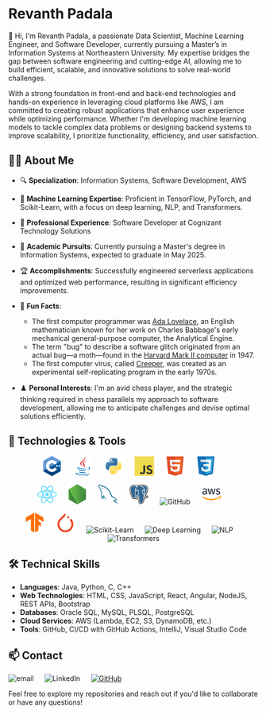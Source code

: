 # Revanth Padala

👋 Hi, I'm Revanth Padala, a passionate Data Scientist, Machine Learning Engineer, and Software Developer, currently pursuing a Master’s in Information Systems at Northeastern University. My expertise bridges the gap between software engineering and cutting-edge AI, allowing me to build efficient, scalable, and innovative solutions to solve real-world challenges.

With a strong foundation in front-end and back-end technologies and hands-on experience in leveraging cloud platforms like AWS, I am committed to creating robust applications that enhance user experience while optimizing performance. Whether I'm developing machine learning models to tackle complex data problems or designing backend systems to improve scalability, I prioritize functionality, efficiency, and user satisfaction.

## 👨‍💻 About Me
- 🔍 **Specialization**: Information Systems, Software Development, AWS
- 🤖 **Machine Learning Expertise**: Proficient in TensorFlow, PyTorch, and Scikit-Learn, with a focus on deep learning, NLP, and Transformers.
- 💼 **Professional Experience**: Software Developer at Cognizant Technology Solutions
- 🧠 **Academic Pursuits**: Currently pursuing a Master's degree in Information Systems, expected to graduate in May 2025.
- 🏆 **Accomplishments**: Successfully engineered serverless applications and optimized web performance, resulting in significant efficiency improvements.

- 🧩 **Fun Facts**:
  - The first computer programmer was [Ada Lovelace](https://en.wikipedia.org/wiki/Ada_Lovelace), an English mathematician known for her work on Charles Babbage's early mechanical general-purpose computer, the Analytical Engine.
  - The term "bug" to describe a software glitch originated from an actual bug—a moth—found in the [Harvard Mark II computer](https://en.wikipedia.org/wiki/Software_bug#Etymology) in 1947.
  - The first computer virus, called [Creeper](https://en.wikipedia.org/wiki/Creeper_(program)), was created as an experimental self-replicating program in the early 1970s.
- ♟️ **Personal Interests**: I'm an avid chess player, and the strategic thinking required in chess parallels my approach to software development, allowing me to anticipate challenges and devise optimal solutions efficiently.


## 🚀 Technologies & Tools
<p align="center">
  <img src="https://raw.githubusercontent.com/devicons/devicon/master/icons/cplusplus/cplusplus-original.svg" alt="cplusplus" width="40" height="40"/> &emsp;
  <img src="https://raw.githubusercontent.com/devicons/devicon/master/icons/java/java-original.svg" alt="java" width="40" height="40"/> &emsp;
  <img src="https://raw.githubusercontent.com/devicons/devicon/master/icons/python/python-original.svg" alt="python" width="40" height="40"/> &emsp;
  <img src="https://raw.githubusercontent.com/devicons/devicon/master/icons/javascript/javascript-original.svg" alt="javascript" width="40" height="40"/> &emsp;
  <img src="https://raw.githubusercontent.com/devicons/devicon/master/icons/html5/html5-original.svg" alt="html" width="40" height="40"/> &emsp;
  <img src="https://raw.githubusercontent.com/devicons/devicon/master/icons/css3/css3-original.svg" alt="css" width="40" height="40"/> &emsp;
</p>
<p align="center">
  <img src="https://raw.githubusercontent.com/devicons/devicon/master/icons/react/react-original.svg" alt="react" width="40" height="40"/> &emsp;
  <img src="https://raw.githubusercontent.com/devicons/devicon/master/icons/nodejs/nodejs-original.svg" alt="nodejs" width="40" height="40"/> &emsp;
  <img src="https://raw.githubusercontent.com/devicons/devicon/master/icons/mysql/mysql-original.svg" alt="mysql" width="40" height="40"/> &emsp;
  <img src="https://raw.githubusercontent.com/devicons/devicon/master/icons/postgresql/postgresql-original.svg" alt="postgresql" width="40" height="40"/> &emsp;
  <img src="https://github.com/user-attachments/assets/3f73b8ee-4de3-4ae3-9c4f-5a9e0954f070" alt="GitHub" width="40" height="40"/> &emsp;
  <img src="https://raw.githubusercontent.com/devicons/devicon/master/icons/amazonwebservices/amazonwebservices-original-wordmark.svg" alt="aws" width="40" height="40"/> &emsp;
</p>

<p align="center">
  <img src="https://raw.githubusercontent.com/devicons/devicon/master/icons/tensorflow/tensorflow-original.svg" alt="TensorFlow" width="40" height="40"/> &emsp;
  <img src="https://raw.githubusercontent.com/devicons/devicon/master/icons/pytorch/pytorch-original.svg" alt="PyTorch" width="40" height="40"/> &emsp;
  <img src="https://raw.githubusercontent.com/devicons/devicon/master/icons/scikit-learn/scikit-learn-original.svg" alt="Scikit-Learn" width="40" height="40"/>       &emsp;
  <img src="https://raw.githubusercontent.com/kubernetes/community/master/icons/png/k8s-icon-color.svg" alt="Deep Learning" width="40" height="40"/> &emsp;
  <img src="https://img.icons8.com/color/48/000000/nlp.png" alt="NLP" width="40" height="40"/> &emsp;
  <img src="https://img.icons8.com/color/48/000000/transformer.png" alt="Transformers" width="40" height="40"/>
</p>

## 🛠️ Technical Skills

- **Languages**: Java, Python, C, C++
- **Web Technologies**: HTML, CSS, JavaScript, React, Angular, NodeJS, REST APIs, Bootstrap
- **Databases**: Oracle SQL, MySQL, PLSQL, PostgreSQL
- **Cloud Services**: AWS (Lambda, EC2, S3, DynamoDB, etc.)
- **Tools**: GitHub, CI/CD with GitHub Actions, IntelliJ, Visual Studio Code

## 📫 Contact

<a href="mailto:padala.r@northeastern.edu" style="text-decoration: none">
  <img src="https://img.icons8.com/ios-filled/50/0078D7/email-open.png" alt="email" width="40" height="40"/>
</a> &emsp;
<a href="http://www.linkedin.com/in/revanth-padala" style="text-decoration: none">
  <img src="https://img.icons8.com/ios-filled/50/0078D7/linkedin.png" alt="LinkedIn" width="40" height="40"/>
</a> &emsp;
<a href="https://github.com/" target="_blank" rel="noreferrer">
  <img src="https://github.com/user-attachments/assets/3f73b8ee-4de3-4ae3-9c4f-5a9e0954f070" alt="GitHub" width="40" height="40"/>
</a>


Feel free to explore my repositories and reach out if you'd like to collaborate or have any questions!














